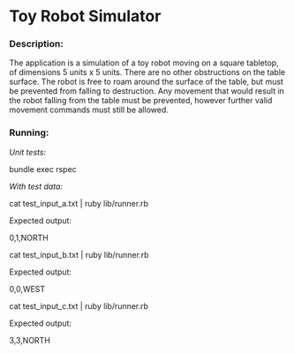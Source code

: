 # Toy Robot Simulator

### Description:
The application is a simulation of a toy robot moving on a square tabletop, of dimensions 5
units x 5 units. There are no other obstructions on the table surface. The robot is free to roam around the surface of the table, but must be prevented from falling to destruction. Any movement that would result in the robot falling from the table must be prevented, however further valid movement commands must still be allowed.

### Running:
*Unit tests:*

bundle exec rspec

*With test data:*

cat test_input_a.txt | ruby lib/runner.rb 

Expected output:

0,1,NORTH

cat test_input_b.txt | ruby lib/runner.rb

Expected output:

0,0,WEST

cat test_input_c.txt | ruby lib/runner.rb 

Expected output:

3,3,NORTH

